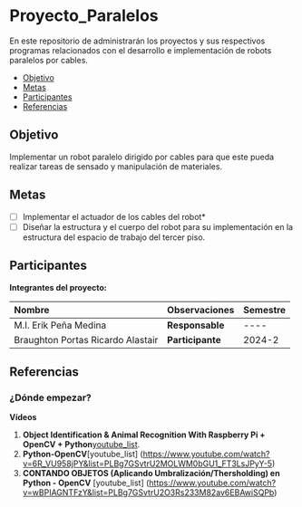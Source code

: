 # Proyecto_Paralelos
En este repositorio de administrarán los proyectos y sus respectivos programas relacionados con el desarrollo e implementación de robots paralelos por cables.

- [Objetivo](#objetivo)
- [Metas](#metas)
- [Participantes](#participantes)
- [Referencias](#referencias)

## Objetivo

Implementar un robot paralelo dirigido por cables para que este pueda realizar tareas de sensado y manipulación de materiales.

## Metas

- [ ] Implementar el actuador de los cables del robot*
- [ ] Diseñar la estructura y el cuerpo del robot para su implementación en la estructura del espacio de trabajo del tercer piso.

## Participantes

**Integrantes del proyecto:**

| Nombre | Observaciones | Semestre |
| :----------| :----------- | :----------- |
| M.I. Erik Peña Medina | **Responsable** | ---- 
| Braughton Portas Ricardo Alastair | **Participante** | 2024-2 |


## Referencias

### ¿Dónde empezar?

**Vídeos**

1. **Object Identification & Animal Recognition With Raspberry Pi + OpenCV + Python**[youtube_list](https://www.youtube.com/watch?v=iOTWZI4RHA8&list=PLPK2l9Knytg7O_okVr-prI1KbZ8GJeMKz).
2. **Python-OpenCV**[youtube_list] (https://www.youtube.com/watch?v=6R_VU958jPY&list=PLBg7GSvtrU2MOLWM0bGU1_FT3LsJPyY-5)
3. **CONTANDO OBJETOS (Aplicando Umbralización/Thersholding) en Python - OpenCV** [youtube_list] (https://www.youtube.com/watch?v=wBPIAGNTFzY&list=PLBg7GSvtrU2O3Rs233M82av6EBAwiSQPb)
